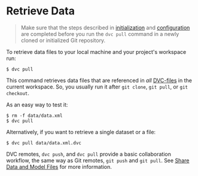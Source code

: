 # Retrieve Data

> Make sure that the steps described in
> [initialization](/doc/get-started/initialize) and
> [configuration](/doc/get-started/configure) are completed before you run the
> `dvc pull` command in a newly cloned or initialized Git repository.

To retrieve data files to your local machine and your project's workspace run:

```dvc
$ dvc pull
```

This command retrieves data files that are referenced in _all_
[DVC-files](/doc/user-guide/dvc-file-format) in the current workspace. So, you
usually run it after `git clone`, `git pull`, or `git checkout`.

As an easy way to test it:

```dvc
$ rm -f data/data.xml
$ dvc pull
```

Alternatively, if you want to retrieve a single dataset or a file:

```dvc
$ dvc pull data/data.xml.dvc
```

DVC remotes, `dvc push`, and `dvc pull` provide a basic collaboration workflow,
the same way as Git remotes, `git push` and `git pull`. See
[Share Data and Model Files](/doc/use-cases/share-data-and-model-files) for more
information.
